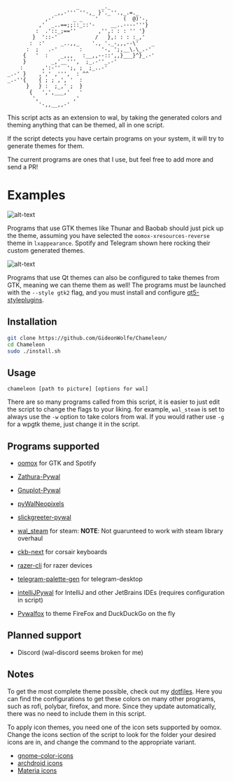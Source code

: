 ```
                      _       _._
               _,,-''' ''-,_ }'._''.,_.=._
            ,-'      _ _    '        (  @)'-,
          ,'  _..==;;::_::'-     __..----'''}
         :  .'::_;==''       ,'',: : : '' '}
        }  '::-'            /   },: : : :_,'
       :  :'     _..,,_    '., '._-,,,--\'    _
      :  ;   .-'       :      '-, ';,__\.\_.-'
     {   '  :    _,,,   :__,,--::',,}___}^}_.-'
     }        _,'__''',  ;_.-''_.-'
    :      ,':-''  ';, ;  ;_..-'
_.-' }    ,',' ,''',  : ^^
_.-''{    { ; ; ,', '  :
      }   } :  ;_,' ;  }
       {   ',',___,'   '
        ',           ,'
          '-,,__,,-'
```


This script acts as an extension to wal, by taking the generated colors and theming anything that can be themed, all in one script. 

If the script detects you have certain programs on your system, it will try to generate themes for them.

The current programs are ones that I use, but feel free to add more and send a PR!

# Examples

![alt-text](https://i.imgur.com/C3znJJJ.png)

Programs that use GTK themes like Thunar and Baobab should just pick up the theme, assuming you have selected the `oomox-xresources-reverse` theme in `lxappearance`. Spotify and Telegram shown here rocking their custom generated themes.

![alt-text](https://i.imgur.com/j4SEVpE.png)

Programs that use Qt themes can also be configured to take themes from GTK, meaning we can theme them as well! The programs must be launched with the `--style gtk2` flag, and you must install and configure [qt5-styleplugins](https://www.archlinux.org/packages/community/x86_64/qt5-styleplugins/).

## Installation

```bash
git clone https://github.com/GideonWolfe/Chameleon/
cd Chameleon
sudo ./install.sh
```

## Usage

`chameleon [path to picture] [options for wal]`

There are so many programs called from this script, it is easier to just edit the script to change the flags to your liking. for example, `wal_steam` is set to always use the `-w` option to take colors from wal. If you would rather use `-g` for a wpgtk theme, just change it in the script.

## Programs supported
* [oomox](https://github.com/themix-project/oomox) for GTK and Spotify

* [Zathura-Pywal](https://github.com/GideonWolfe/Zathura-Pywal)

* [Gnuplot-Pywal](https://github.com/GideonWolfe/Gnuplot-Pywal)

* [pyWalNeopixels](https://github.com/Paul-Houser/pyWalNeopixels)

* [slickgreeter-pywal](https://github.com/Paul-Houser/slickgreeter-pywal)

* [wal_steam](https://github.com/kotajacob/wal_steam) for steam: **NOTE**: Not guarunteed to work with steam library overhaul

* [ckb-next](https://github.com/ckb-next/ckb-next) for corsair keyboards

* [razer-cli](https://github.com/LoLei/razer-cli) for razer devices

* [telegram-palette-gen](https://github.com/matgua/telegram-palette-gen) for telegram-desktop

* [intelliJPywal](https://github.com/0x6C38/intellijPywal) for IntelliJ and other JetBrains IDEs (requires configuration in script)

* [Pywalfox](https://github.com/Frewacom/Pywalfox) to theme FireFox and DuckDuckGo on the fly

## Planned support
* Discord (wal-discord seems broken for me)

## Notes
To get the most complete theme possible, check out my [dotfiles](https://github.com/GideonWolfe/PC-dotfiles). Here you can find the configurations to get these colors on many other programs, such as rofi, polybar, firefox, and more. Since they update automatically, there was no need to include them in this script.

To apply icon themes, you need one of the icon sets supported by oomox. Change the icons section of the script to look for the folder your desired icons are in, and change the command to the appropriate variant.

* [gnome-color-icons](https://aur.archlinux.org/packages/gnome-colors-icon-theme/)
* [archdroid icons](https://aur.archlinux.org/packages/archdroid-icon-theme/)
* [Materia icons](https://aur.archlinux.org/packages/materia-theme-git/)
